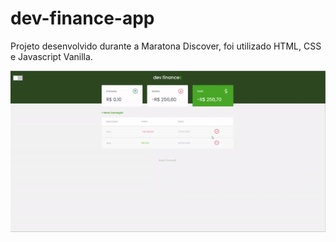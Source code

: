 # dev-finance-app

Projeto desenvolvido durante a Maratona Discover, foi utilizado HTML, CSS e Javascript Vanilla.

![Dev Finance App](https://github.com/DarioJunior/dev-finance-app/blob/main/Dev_Finance_App_Gif.gif?raw=true)
